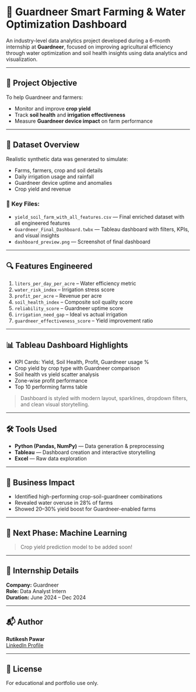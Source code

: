 # 🚜 Guardneer Smart Farming & Water Optimization Dashboard

An industry-level data analytics project developed during a 6-month internship at **Guardneer**, focused on improving agricultural efficiency through water optimization and soil health insights using data analytics and visualization.

---

## 📌 Project Objective
To help Guardneer and farmers:
- Monitor and improve **crop yield**
- Track **soil health** and **irrigation effectiveness**
- Measure **Guardneer device impact** on farm performance

---

## 📁 Dataset Overview
Realistic synthetic data was generated to simulate:
- Farms, farmers, crop and soil details
- Daily irrigation usage and rainfall
- Guardneer device uptime and anomalies
- Crop yield and revenue

### 📄 Key Files:
- `yield_soil_farm_with_all_features.csv` — Final enriched dataset with all engineered features
- `Guardneer_Final_Dashboard.twbx` — Tableau dashboard with filters, KPIs, and visual insights
- `dashboard_preview.png` — Screenshot of final dashboard

---

## 🔍 Features Engineered
1. `liters_per_day_per_acre` – Water efficiency metric  
2. `water_risk_index` – Irrigation stress score  
3. `profit_per_acre` – Revenue per acre  
4. `soil_health_index` – Composite soil quality score  
5. `reliability_score` – Guardneer uptime score  
6. `irrigation_need_gap` – Ideal vs actual irrigation  
7. `guardneer_effectiveness_score` – Yield improvement ratio

---

## 📊 Tableau Dashboard Highlights
- KPI Cards: Yield, Soil Health, Profit, Guardneer usage %
- Crop yield by crop type with Guardneer comparison
- Soil health vs yield scatter analysis
- Zone-wise profit performance
- Top 10 performing farms table

> Dashboard is styled with modern layout, sparklines, dropdown filters, and clean visual storytelling.

---

## 🛠️ Tools Used
- **Python (Pandas, NumPy)** — Data generation & preprocessing  
- **Tableau** — Dashboard creation and interactive storytelling  
- **Excel** — Raw data exploration

---

## 🧠 Business Impact
- Identified high-performing crop-soil-guardneer combinations  
- Revealed water overuse in 28% of farms  
- Showed 20–30% yield boost for Guardneer-enabled farms

---

## 🧪 Next Phase: Machine Learning
> Crop yield prediction model to be added soon!

---

## 📌 Internship Details
**Company:** Guardneer  
**Role:** Data Analyst Intern  
**Duration:** June 2024 – Dec 2024

---

## 📬 Author
**Rutikesh Pawar**  
[LinkedIn Profile](https://www.linkedin.com/in/rutikeshpawar227) 

---

## 📎 License
For educational and portfolio use only.
